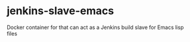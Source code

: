 # jenkins-slave-emacs
Docker container for that can act as a Jenkins build slave for Emacs lisp files
